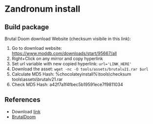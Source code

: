 ﻿# Zandronum install
## Build package
Brutal Doom download Website (checksum visibile in this link):
1. Go to download website: https://www.moddb.com/downloads/start/95667/all
2. Right+Click on any mirror and copy hyperlink
3. Set url variable with new copied hyperlink: `url='LINK_HERE'`
4. Download the asset: `wget -nc -O tools/assets/brutalv21.rar $url`
5. Calculate MD5 Hash: %chocolateyinstall%\tools\checksum tools\assets\brutalv21.rar
6. Check MD5 Hash: a42f7a1f4fbec5b19591ece7f9811034

## References
* Download [link](https://www.moddb.com/downloads/start/95667/all)
* [BrutalDoom](https://www.moddb.com/mods/brutal-doom/downloads/brutal-doom-v21-beta)
